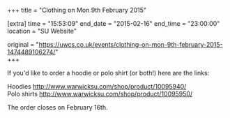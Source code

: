 +++
title = "Clothing on Mon 9th February 2015"

[extra]
time = "15:53:09"
end_date = "2015-02-16"
end_time = "23:00:00"
location = "SU Website"

original = "https://uwcs.co.uk/events/clothing-on-mon-9th-february-2015-1474489106274/"    
+++

If you'd like to order a hoodie or polo shirt (or both\!) here are the links:

Hoodies <http://www.warwicksu.com/shop/product/10095940/>  
Polo shirts <http://www.warwicksu.com/shop/product/10095950/>

The order closes on February 16th.

